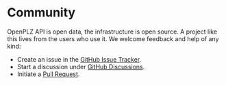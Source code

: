 # Community

OpenPLZ API is open data, the infrastructure is open source. A project like this lives from the users who use it. We welcome feedback and help of any kind:

+ Create an issue in the [GitHub Issue Tracker](https://github.com/openpotato/openplzapi/issues).
+ Start a discussion under [GitHub Discussions](https://github.com/openpotato/openplzapi.website/discussions).
+ Initiate a [Pull Request](https://github.com/openpotato/openplzapi/pulls).

